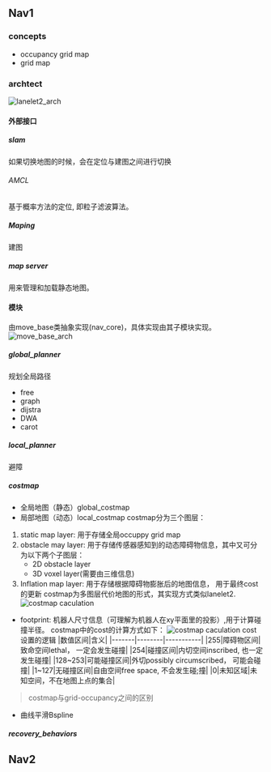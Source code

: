 ## Nav1
### concepts
- occupancy grid map
- grid map
### archtect
![lanelet2_arch](ros_nav_arch.png)
#### 外部接口
##### slam
如果切换地图的时候，会在定位与建图之间进行切换
###### AMCL
基于概率方法的定位, 即粒子滤波算法。
##### Maping 
建图
##### map server
用来管理和加载静态地图。

#### 模块
由move_base类抽象实现(nav_core)，具体实现由其子模块实现。
![move_base_arch](move_base.png)
##### global_planner
规划全局路径
- free
- graph
- dijstra
- DWA
- carot
##### local_planner
避障

##### costmap
- 全局地图（静态）global_costmap
- 局部地图（动态）local_costmap
costmap分为三个图层：
1. static map layer: 用于存储全局occuppy grid map
2. obstacle may layer: 用于存储传感器感知到的动态障碍物信息，其中又可分为以下两个子图层：
	- 2D obstacle layer
	- 3D voxel layer(需要由三维信息)
3. Inflation map layer: 用于存储根据障碍物膨胀后的地图信息， 用于最终cost的更新
costmap为多图层代价地图的形式，其实现方式类似lanelet2.
![costmap caculation](multi_layer_costmap.png)
- footprint: 机器人尺寸信息（可理解为机器人在xy平面里的投影）,用于计算碰撞半径。
costmap中的cost的计算方式如下：
![costmap caculation](ros_costmap_cost.png)
cost设置的逻辑
|数值区间|含义|
|-------|--------|-----------|
|255|障碍物区间|致命空间lethal， 一定会发生碰撞|
|254|碰撞区间|内切空间inscribed, 也一定发生碰撞|
|128~253|可能碰撞区间|外切possibly circumscribed， 可能会碰撞|
|1~127|无碰撞区间|自由空间free space, 不会发生碰;撞|
|0|未知区域|未知空间，不在地图上点的集合|
> costmap与grid-occupancy之间的区别

- 曲线平滑Bspline
##### recovery_behaviors


## Nav2
